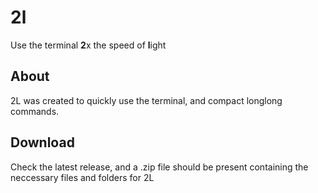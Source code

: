 # 2l
Use the terminal <b>2</b>x the speed of <b>l</b>ight

## About
2L was created to quickly use the terminal, and compact longlong commands.

## Download
Check the latest release, and a .zip file should be present containing the neccessary files and folders for 2L
